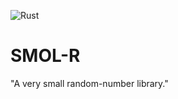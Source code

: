![Rust](https://github.com/wutterfly/smolr/actions/workflows/rust.yml/badge.svg)


# SMOL-R
"A very small random-number library."
